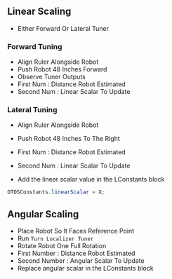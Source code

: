 ## Linear Scaling

- Either Forward Or Lateral Tuner

### Forward Tuning

- Align Ruler Alongside Robot
- Push Robot 48 Inches Forward
- Observe Tuner Outputs
- First Num  : Distance Robot Estimated
- Second Num : Linear Scalar To Update

### Lateral Tuning

- Align Ruler Alongside Robot
- Push Robot 48 Inches To The Right
- First Num  : Distance Robot Estimated
- Second Num : Linear Scalar To Update

- Add the linear scalar value in the LConstants block

```java
OTOSConstants.linearScalar = X;
```

## Angular Scaling

- Place Robot So It Faces Reference Point
- Run `Turn Localizer Tuner`
- Rotate Robot One Full Rotation
- First Number  : Distance Robot Estimated
- Second Number : Angular Scalar To Update
- Replace angular scalar in the LConstants block
